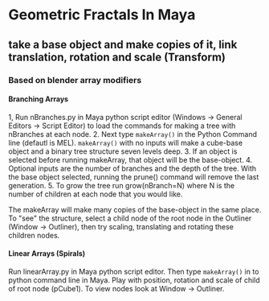 # Geometric Fractals In Maya
## take a base object and make copies of it, link translation, rotation and scale (Transform)

### Based on blender array modifiers

#### Branching Arrays
1, Run nBranches.py in Maya python script editor (Windows -> General Editors -> Script Editor) to load the commands for making a tree with nBranches at each node.
2. Next type  ```makeArray()``` in the Python Command line (defautl is MEL). ```makeArray()``` with no inputs will make a cube-base object and a binary tree structure seven levels deep. 
3. If an object is selected before running makeArray, that object will be the base-object. 
4. Optional inputs are the number of branches and the depth of the tree. With the base object selected, running the prune() command will remove the last generation. 
5. To grow the tree run grow(nBranch=N) where N is the number of children at each node that you would like.

The makeArray will make many copies of the base-object in the same place. To "see" the structure, select a child node of the root node in the Outliner (Window -> Outliner), then try scaling, translating and rotating these children nodes. 

#### Linear Arrays (Spirals)
Run linearArray.py in Maya python script editor. Then type ```makeArray()``` in to python command line in Maya. Play with position, rotation and scale of child of root node (pCube1). To view nodes look at Window -> Outliner.


